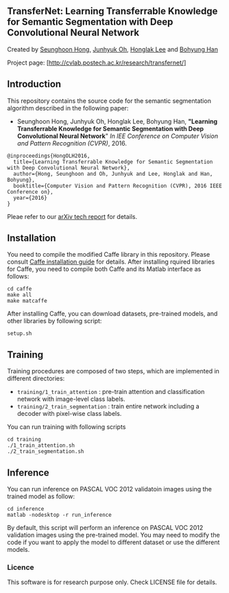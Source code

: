 ## TransferNet: Learning Transferrable Knowledge for Semantic Segmentation with Deep Convolutional Neural Network

Created by [Seunghoon Hong](http://cvlab.postech.ac.kr/~maga33/), [Junhyuk Oh](https://sites.google.com/a/umich.edu/junhyuk-oh/), [Honglak Lee](http://web.eecs.umich.edu/~honglak/) and [Bohyung Han](http://cvlab.postech.ac.kr/~bhhan/)


Project page: [http://cvlab.postech.ac.kr/research/transfernet/]

## Introduction

This repository contains the source code for the semantic segmentation algorithm described in the following paper:   
* Seunghoon Hong, Junhyuk Oh, Honglak Lee, Bohyung Han, **"Learning Transferrable Knowledge for Semantic Segmentation with Deep Convolutional Neural Network**"
    _In IEE Conference on Computer Vision and Pattern Recognition (CVPR)_, 2016.

```
@inproceedings{HongOLH2016,
  title={Learning Transferrable Knowledge for Semantic Segmentation with Deep Convolutional Neural Network},
  author={Hong, Seunghoon and Oh, Junhyuk and Lee, Honglak and Han, Bohyung},
  booktitle={Computer Vision and Pattern Recognition (CVPR), 2016 IEEE Conference on},
  year={2016}
}
```

Pleae refer to our [arXiv tech report](http://arxiv.org/abs/1512.07928) for details. 

## Installation

You need to compile the modified Caffe library in this repository.
Please consult [Caffe installation guide](http://caffe.berkeleyvision.org/installation.html) for details. 
After installing rquired libraries for Caffe, you need to compile both Caffe and its Matlab interface as follows: 

```
cd caffe
make all
make matcaffe
```

After installing Caffe, you can download datasets, pre-trained models, and other libraries by following script:

```
setup.sh
```


## Training

Training procedures are composed of two steps, which are implemented in different directories:
  * `training/1_train_attention` : pre-train attention and classification network with image-level class labels.
  * `training/2_train_segmentation` : train entire network including a decoder with pixel-wise class labels. 

You can run training with following scripts

```
cd training
./1_train_attention.sh
./2_train_segmentation.sh
```


## Inference

You can run inference on PASCAL VOC 2012 validatoin images using the trained model as follow:

```
cd inference
matlab -nodesktop -r run_inference
```

By default, this script will perform an inference on PASCAL VOC 2012 validation images using the pre-trained model.
You may need to modify the code if you want to apply the model to different dataset or use the different models. 

### Licence

This software is for research purpose only.
Check LICENSE file for details.

